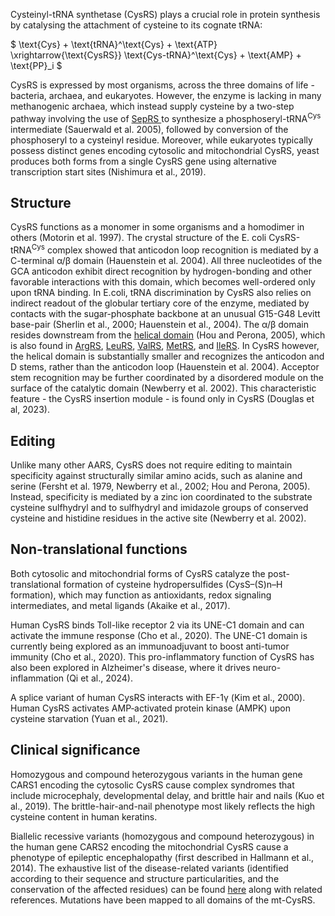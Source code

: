 

Cysteinyl-tRNA synthetase (CysRS) plays a crucial role in protein synthesis by catalysing the attachment of cysteine to its cognate tRNA:



$ \text{Cys} + \text{tRNA}^\text{Cys} + \text{ATP} \xrightarrow{\text{CysRS}} \text{Cys-tRNA}^\text{Cys} + \text{AMP} + \text{PP}_i  $



CysRS is expressed by most organisms, across the three domains of life - bacteria, archaea, and eukaryotes.
However, the enzyme is lacking in many methanogenic archaea, which instead supply cysteine by a two-step pathway involving the use of 
 [SepRS ](/class2/sep) to synthesize a phosphoseryl-tRNA$^\text{Cys}$ intermediate (Sauerwald et al. 2005), followed by conversion of the phosphoseryl to a cysteinyl residue.
 Moreover, while eukaryotes typically possess distinct genes encoding cytosolic and mitochondrial CysRS, 
yeast produces both forms from a single CysRS gene using alternative transcription start sites (Nishimura et al., 2019). 



## Structure


CysRS functions as a monomer in some organisms and a homodimer in others (Motorin et al. 1997). 
The crystal structure of the E. coli CysRS-tRNA$^\text{Cys}$ complex showed that anticodon loop recognition is mediated by a C-terminal α/β domain (Hauenstein et al. 2004). 
All three nucleotides of the GCA anticodon exhibit direct recognition by hydrogen-bonding and other favorable interactions with this domain, 
which becomes well-ordered only upon tRNA binding.  In E.coli, tRNA discrimination by CysRS also relies on indirect readout of the globular 
tertiary core of the enzyme, mediated by contacts with the sugar-phosphate backbone at an unusual G15-G48 Levitt base-pair (Sherlin et al., 2000; Hauenstein et al., 2004).
The α/β domain resides downstream from the [helical domain](/superfamily/class1/Anticodon_binding_domain_CRIMVL) (Hou and Perona, 2005), 
which is also found in [ArgRS](/class1/arg), [LeuRS](/class1/leu1), [ValRS](/class1/val), [MetRS](/class1/met), and [IleRS](/class1/ile).
In CysRS however, the helical domain is substantially smaller and recognizes the anticodon and D stems, rather than the anticodon loop (Hauenstein et al. 2004).
Acceptor stem recognition may be further coordinated by a disordered module on the surface of the catalytic domain (Newberry et al. 2002).
This characteristic feature - the CysRS insertion module - is found only in CysRS (Douglas et al, 2023).






## Editing

Unlike many other AARS, CysRS does not require editing to maintain specificity against structurally similar amino acids, such as alanine 
and serine (Fersht et al. 1979, Newberry et al., 2002; Hou and Perona, 2005). Instead, specificity is mediated by a zinc ion coordinated
 to the substrate cysteine sulfhydryl and to sulfhydryl and imidazole groups of conserved cysteine and histidine residues in the active site (Newberry et al. 2002). 


## Non-translational functions

Both cytosolic and mitochondrial forms of CysRS catalyze the post-translational formation of cysteine hydropersulfides (CysS–(S)n–H formation), which may function as antioxidants, redox signaling intermediates, and metal ligands (Akaike et al., 2017). 

Human CysRS binds Toll-like receptor 2 via its UNE-C1 domain and can activate the immune response (Cho et al., 2020). The UNE-C1 domain is currently being explored as an immunoadjuvant to boost anti-tumor immunity (Cho et al., 2020). This pro-inflammatory function of CysRS has also been explored in Alzheimer's disease, where it drives neuro-inflammation (Qi et al., 2024). 

A splice variant of human CysRS interacts with EF-1γ (Kim et al., 2000). Human CysRS activates AMP‐activated protein kinase (AMPK) upon cysteine starvation (Yuan et al., 2021). 
 
## Clinical significance

Homozygous and compound heterozygous variants in the human gene CARS1 encoding the cytosolic CysRS cause complex syndromes that include microcephaly, developmental delay, and brittle hair and nails (Kuo et al., 2019). The brittle-hair-and-nail phenotype most likely reflects the high cysteine content in human keratins. 

Biallelic recessive variants (homozygous and compound heterozygous) in the human gene CARS2 encoding the mitochondrial CysRS cause a phenotype of epileptic encephalopathy (first described in Hallmann et al., 2014). The exhaustive list of the disease-related variants (identified according to their sequence and structure particularities, and the conservation of the affected residues) can be found [here](http://misynpat.org/misynpat/PageMaker.rvt?name=CARS2) along with related references. Mutations have been mapped to all domains of the mt-CysRS.



